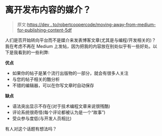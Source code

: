 # 离开发布内容的媒介？

> 原文:[https://dev . to/robertcoopercode/moving-away-from-medium-for-publishing-content-5df](https://dev.to/robertcoopercode/moving-away-from-medium-for-publishing-content-5df)

人们是否开始转向平台而不是媒介来发表博客文章(尤其是与编程/开发相关的)？我在考虑不再在 Medium 上发帖，因为把我的内容放在别处似乎有一些好处。以下是我看到的一些利弊:

**优点**

*   如果你的帖子是某个流行出版物的一部分，就会有很多人关注
*   与您的帖子相关的酷分析
*   不错的编辑器，可以在你写文章时自动保存

**缺点**

*   语法突出显示不存在(对于技术编程文章来说很残酷)
*   评论系统很奇怪(每个评论都被认为是一个“故事”)
*   受众参与度低(与开发人员相比)

有人对这个话题有想法吗？
